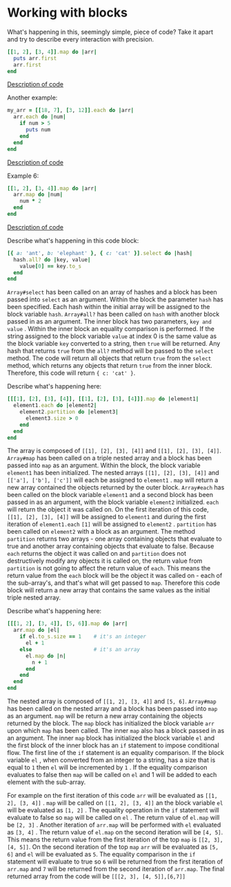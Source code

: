 # Working with blocks

What's happening in this, seemingly simple, piece of code? Take it apart and try to describe every interaction with precision.

```ruby
[[1, 2], [3, 4]].map do |arr|
  puts arr.first
  arr.first
end
```

[Description of code](https://www.notion.so/b5a7abdaac2e4435990e277515b218b6)

Another example:

```ruby
my_arr = [[18, 7], [3, 12]].each do |arr|
  arr.each do |num|
    if num > 5
      puts num
    end
  end
end
```

[Description of code](https://www.notion.so/8375fb70fd5b4b1f961ce3baddce2ca6)

Example 6:

```ruby
[[1, 2], [3, 4]].map do |arr|
  arr.map do |num|
    num * 2
  end
end
```

[Description of code](https://www.notion.so/8712a040e3a343bca3af78ebd955d29f)

Describe what's happening in this code block:

```ruby
[{ a: 'ant', b: 'elephant' }, { c: 'cat' }].select do |hash|
  hash.all? do |key, value|
    value[0] == key.to_s
  end
end
```

`Array#select` has been called on an array of hashes and a block has been passed into `select` as an argument. Within the block the parameter `hash` has been specified. Each hash within the initial array will be assigned to the block variable `hash`. `Array#all?` has been called on `hash` with another block passed in as an argument. The inner block has two parameters, `key and value` . Within the inner block an equality comparison is performed. If the string assigned to the block variable `value` at index 0 is the same value as the block variable `key` converted to a string, then `true` will be returned. Any hash that returns `true` from the `all?` method will be passed to the `select` method. The code will return all objects that return `true` from the `select` method, which returns any objects that return `true` from the inner block. Therefore, this code will return `{ c: 'cat' }`. 

Describe what's happening here:

```ruby
[[[1], [2], [3], [4]], [[1], [2], [3], [4]]].map do |element1|
  element1.each do |element2|
    element2.partition do |element3|
      element3.size > 0
    end
  end
end
```

The array is composed of `[[1], [2], [3], [4]]` and `[[1], [2], [3], [4]]`. `Array#map` has been called on a triple nested array and a block has been passed into `map` as an argument. Within the block, the block variable `element1` has been initialized. The nested arrays `[[1], [2], [3], [4]]` and `[['a'], ['b'], ['c']]` will each be assigned to `element1` . `map` will return a new array contained the objects returned by the outer block. `Array#each` has been called on the block variable `element1` and a second block has been passed in as an argument, with the block variable `element2` initialized. `each` will return the object it was called on. On the first iteration of this code, `[[1], [2], [3], [4]]` will be assigned to `element1` and during the first iteration of `element1.each` `[1]` will be assigned to `element2` . `partition` has been called on `element2` with a block as an argument. The method `partition` returns two arrays - one array containing objects that evaluate to true and another array containing objects that evaluate to false. Because `each` returns the object it was called on and `partition` does not destructively modify any objects it is called on, the return value from `partition` is not going to affect the return value of `each`. This means the return value from the `each` block will be the object it was called on - each of the sub-array's, and that's what will get passed to `map`. Therefore this code block will return a new array that contains the same values as the initial triple nested array.

Describe what's happening here:

```ruby
[[[1, 2], [3, 4]], [5, 6]].map do |arr|
  arr.map do |el|
    if el.to_s.size == 1    # it's an integer
      el + 1
    else                    # it's an array
      el.map do |n|
        n + 1
      end
    end
  end
end 
```

The nested array is composed of `[[1, 2], [3, 4]]` and `[5, 6]`. `Array#map` has been called on the nested array and a block has been passed into `map` as an argument. `map` will be return a new array containing the objects returned by the block. The `map` block has initialized the block variable `arr` upon which `map` has been called. The inner `map` also has a block passed in as an argument. The inner `map` block has initialized the block variable `el` and the first block of the inner block has an `if` statement to impose conditional flow. The first line of the `if` statement is an equality comparison. If the block variable `el` , when converted from an integer to a string, has a size that is equal to `1` then `el` will be incremented by `1` . If the equality comparison evaluates to false then `map` will be called on `el` and 1 will be added to each element with the sub-array.

For example on the first iteration of this code `arr` will be evaluated as `[[1, 2], [3, 4]]` . `map` will be called on `[[1, 2], [3, 4]]` an the block variable `el` will be evaluated as `[1, 2]` . The  equality operation in the `if` statement will evaluate to false so `map` will be called on `el` . The return value of `el.map` will be `[2, 3]` . Another iteration of `arr.map` will be performed with `el`  evaluated as `[3, 4]` . The return value of `el.map` on the second iteration will be `[4, 5]`. This means the return value from the first iteration of the top `map` is `[[2, 3], [4, 5]]`. On the second iteration of the top `map` `arr` will be evaluated as `[5, 6]` and `el` will be evaluated as `5`. The equality comparison in the `if` statement will evaluate to true so `6` will be returned from the first iteration of `arr.map` and `7` will be returned from the second iteration of `arr.map`. The final returned array from the code will be `[[[2, 3], [4, 5]],[6,7]]`